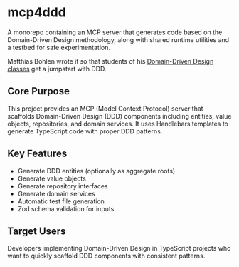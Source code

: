 # mcp4ddd
A monorepo containing an MCP server that generates code based on the Domain-Driven Design methodology, along with shared runtime utilities and a testbed for safe experimentation.

Matthias Bohlen wrote it so that students of his [Domain-Driven Design classes](https://mbohlen.de/domain-driven-design-cpsa-a/?utm_source=ddd-scaffolder) get a jumpstart with DDD.

## Core Purpose
This project provides an MCP (Model Context Protocol) server that scaffolds Domain-Driven Design (DDD) components including entities, value objects, repositories, and domain services. It uses Handlebars templates to generate TypeScript code with proper DDD patterns.

## Key Features
- Generate DDD entities (optionally as aggregate roots)
- Generate value objects
- Generate repository interfaces
- Generate domain services
- Automatic test file generation
- Zod schema validation for inputs

## Target Users
Developers implementing Domain-Driven Design in TypeScript projects who want to quickly scaffold DDD components with consistent patterns.
